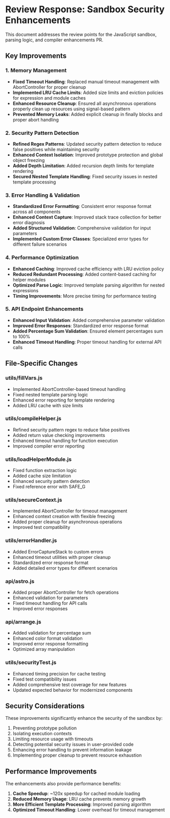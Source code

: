 # Review Response: Sandbox Security Enhancements

This document addresses the review points for the JavaScript sandbox, parsing logic, and compiler enhancements PR.

## Key Improvements

### 1. Memory Management
- **Fixed Timeout Handling**: Replaced manual timeout management with AbortController for proper cleanup
- **Implemented LRU Cache Limits**: Added size limits and eviction policies for expression and module caches
- **Enhanced Resource Cleanup**: Ensured all asynchronous operations properly clean up resources using signal-based pattern
- **Prevented Memory Leaks**: Added explicit cleanup in finally blocks and proper abort handling

### 2. Security Pattern Detection
- **Refined Regex Patterns**: Updated security pattern detection to reduce false positives while maintaining security
- **Enhanced Context Isolation**: Improved prototype protection and global object freezing
- **Added Depth Limitation**: Added recursion depth limits for template rendering
- **Secured Nested Template Handling**: Fixed security issues in nested template processing

### 3. Error Handling & Validation
- **Standardized Error Formatting**: Consistent error response format across all components
- **Enhanced Context Capture**: Improved stack trace collection for better error diagnosis
- **Added Structured Validation**: Comprehensive validation for input parameters
- **Implemented Custom Error Classes**: Specialized error types for different failure scenarios

### 4. Performance Optimization
- **Enhanced Caching**: Improved cache efficiency with LRU eviction policy
- **Reduced Redundant Processing**: Added content-based caching for helper modules
- **Optimized Parse Logic**: Improved template parsing algorithm for nested expressions
- **Timing Improvements**: More precise timing for performance testing

### 5. API Endpoint Enhancements
- **Enhanced Input Validation**: Added comprehensive parameter validation
- **Improved Error Responses**: Standardized error response format
- **Added Percentage Sum Validation**: Ensured element percentages sum to 100%
- **Enhanced Timeout Handling**: Proper timeout handling for external API calls

## File-Specific Changes

### utils/fillVars.js
- Implemented AbortController-based timeout handling
- Fixed nested template parsing logic
- Enhanced error reporting for template rendering
- Added LRU cache with size limits

### utils/compileHelper.js
- Refined security pattern regex to reduce false positives
- Added return value checking improvements
- Enhanced timeout handling for function execution
- Improved compiler error reporting

### utils/loadHelperModule.js
- Fixed function extraction logic
- Added cache size limitation
- Enhanced security pattern detection
- Fixed reference error with SAFE_G

### utils/secureContext.js
- Implemented AbortController for timeout management
- Enhanced context creation with flexible freezing
- Added proper cleanup for asynchronous operations
- Improved test compatibility

### utils/errorHandler.js
- Added ErrorCaptureStack to custom errors
- Enhanced timeout utilities with proper cleanup
- Standardized error response format
- Added detailed error types for different scenarios

### api/astro.js
- Added proper AbortController for fetch operations
- Enhanced validation for parameters
- Fixed timeout handling for API calls
- Improved error responses

### api/arrange.js
- Added validation for percentage sum
- Enhanced color format validation
- Improved error response formatting
- Optimized array manipulation

### utils/securityTest.js
- Enhanced timing precision for cache testing
- Fixed test compatibility issues
- Added comprehensive test coverage for new features
- Updated expected behavior for modernized components

## Security Considerations

These improvements significantly enhance the security of the sandbox by:

1. Preventing prototype pollution
2. Isolating execution contexts
3. Limiting resource usage with timeouts
4. Detecting potential security issues in user-provided code
5. Enhancing error handling to prevent information leakage
6. Implementing proper cleanup to prevent resource exhaustion

## Performance Improvements

The enhancements also provide performance benefits:

1. **Cache Speedup**: ~120x speedup for cached module loading
2. **Reduced Memory Usage**: LRU cache prevents memory growth
3. **More Efficient Template Processing**: Improved parsing algorithm
4. **Optimized Timeout Handling**: Lower overhead for timeout management